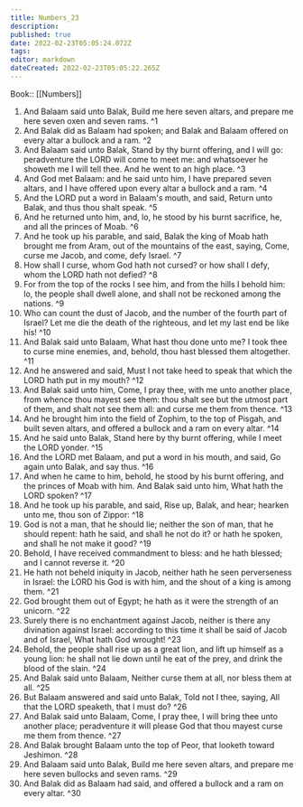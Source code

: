 ```yaml
---
title: Numbers_23
description: 
published: true
date: 2022-02-23T05:05:24.072Z
tags: 
editor: markdown
dateCreated: 2022-02-23T05:05:22.265Z
---
```


 Book:: [[Numbers]]
 1. And Balaam said unto Balak, Build me here seven altars, and prepare me here seven oxen and seven rams. ^1
 2. And Balak did as Balaam had spoken; and Balak and Balaam offered on every altar a bullock and a ram. ^2
 3. And Balaam said unto Balak, Stand by thy burnt offering, and I will go: peradventure the LORD will come to meet me: and whatsoever he showeth me I will tell thee. And he went to an high place. ^3
 4. And God met Balaam: and he said unto him, I have prepared seven altars, and I have offered upon every altar a bullock and a ram. ^4
 5. And the LORD put a word in Balaam's mouth, and said, Return unto Balak, and thus thou shalt speak. ^5
 6. And he returned unto him, and, lo, he stood by his burnt sacrifice, he, and all the princes of Moab. ^6
 7. And he took up his parable, and said, Balak the king of Moab hath brought me from Aram, out of the mountains of the east, saying, Come, curse me Jacob, and come, defy Israel. ^7
 8. How shall I curse, whom God hath not cursed? or how shall I defy, whom the LORD hath not defied? ^8
 9. For from the top of the rocks I see him, and from the hills I behold him: lo, the people shall dwell alone, and shall not be reckoned among the nations. ^9
 10. Who can count the dust of Jacob, and the number of the fourth part of Israel? Let me die the death of the righteous, and let my last end be like his! ^10
 11. And Balak said unto Balaam, What hast thou done unto me? I took thee to curse mine enemies, and, behold, thou hast blessed them altogether. ^11
 12. And he answered and said, Must I not take heed to speak that which the LORD hath put in my mouth? ^12
 13. And Balak said unto him, Come, I pray thee, with me unto another place, from whence thou mayest see them: thou shalt see but the utmost part of them, and shalt not see them all: and curse me them from thence. ^13
 14. And he brought him into the field of Zophim, to the top of Pisgah, and built seven altars, and offered a bullock and a ram on every altar. ^14
 15. And he said unto Balak, Stand here by thy burnt offering, while I meet the LORD yonder. ^15
 16. And the LORD met Balaam, and put a word in his mouth, and said, Go again unto Balak, and say thus. ^16
 17. And when he came to him, behold, he stood by his burnt offering, and the princes of Moab with him. And Balak said unto him, What hath the LORD spoken? ^17
 18. And he took up his parable, and said, Rise up, Balak, and hear; hearken unto me, thou son of Zippor: ^18
 19. God is not a man, that he should lie; neither the son of man, that he should repent: hath he said, and shall he not do it? or hath he spoken, and shall he not make it good? ^19
 20. Behold, I have received commandment to bless: and he hath blessed; and I cannot reverse it. ^20
 21. He hath not beheld iniquity in Jacob, neither hath he seen perverseness in Israel: the LORD his God is with him, and the shout of a king is among them. ^21
 22. God brought them out of Egypt; he hath as it were the strength of an unicorn. ^22
 23. Surely there is no enchantment against Jacob, neither is there any divination against Israel: according to this time it shall be said of Jacob and of Israel, What hath God wrought! ^23
 24. Behold, the people shall rise up as a great lion, and lift up himself as a young lion: he shall not lie down until he eat of the prey, and drink the blood of the slain. ^24
 25. And Balak said unto Balaam, Neither curse them at all, nor bless them at all. ^25
 26. But Balaam answered and said unto Balak, Told not I thee, saying, All that the LORD speaketh, that I must do? ^26
 27. And Balak said unto Balaam, Come, I pray thee, I will bring thee unto another place; peradventure it will please God that thou mayest curse me them from thence. ^27
 28. And Balak brought Balaam unto the top of Peor, that looketh toward Jeshimon. ^28
 29. And Balaam said unto Balak, Build me here seven altars, and prepare me here seven bullocks and seven rams. ^29
 30. And Balak did as Balaam had said, and offered a bullock and a ram on every altar. ^30

